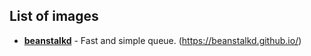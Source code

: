 ## List of images

* [**beanstalkd**](/beanstalkd) - Fast and simple queue. (https://beanstalkd.github.io/)